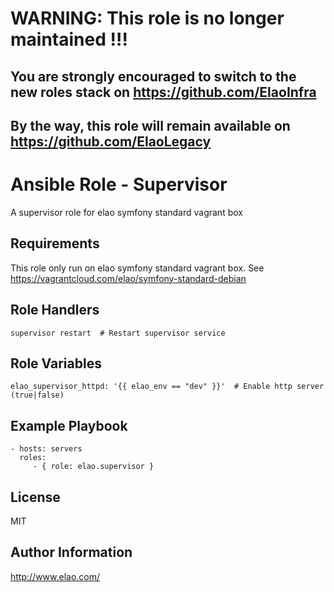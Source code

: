 WARNING: This role is no longer maintained !!!
==============================================

You are strongly encouraged to switch to the new roles stack on https://github.com/ElaoInfra
--------------------------------------------------------------------------------------------

By the way, this role will remain available on https://github.com/ElaoLegacy
----------------------------------------------------------------------------


Ansible Role - Supervisor
=========================

A supervisor role for elao symfony standard vagrant box

Requirements
------------

This role only run on elao symfony standard vagrant box. See https://vagrantcloud.com/elao/symfony-standard-debian


Role Handlers
-------------

    supervisor restart  # Restart supervisor service


Role Variables
--------------

    elao_supervisor_httpd: '{{ elao_env == "dev" }}'  # Enable http server (true|false)


Example Playbook
----------------

    - hosts: servers
      roles:
         - { role: elao.supervisor }


License
-------

MIT


Author Information
------------------

http://www.elao.com/
